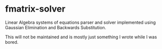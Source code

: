 # fmatrix-solver
Linear Algebra systems of equations parser and solver implemented using Gaussian Elimination and Backwards Substitution.

This will not be maintained and is mostly just something I wrote while I was bored.